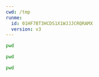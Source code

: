 ```yaml
---
cwd: /tmp
runme:
  id: 01HF7BT3HCDS1X1WJJJCRQRAMX
  version: v3
---
```


```sh {"id":"01HF7BT3HCDS1X1WJJJ7Z64V8R","name":"absolute-pwd"}
pwd
```

```sh {"cwd":"../","id":"01HF7BT3HCDS1X1WJJJ95AMEJW","name":"absolute-rel-pwd"}
pwd
```

```sh {"cwd":"/opt","id":"01HF7BT3HCDS1X1WJJJB0F2QNX","name":"absolute-abs-pwd"}
pwd
```
